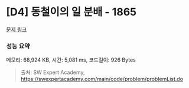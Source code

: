 # [D4] 동철이의 일 분배 - 1865 

[문제 링크](https://swexpertacademy.com/main/code/problem/problemDetail.do?contestProbId=AV5LuHfqDz8DFAXc) 

### 성능 요약

메모리: 68,924 KB, 시간: 5,081 ms, 코드길이: 926 Bytes



> 출처: SW Expert Academy, https://swexpertacademy.com/main/code/problem/problemList.do